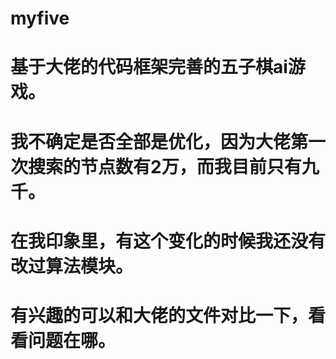 # myfive
# 基于大佬的代码框架完善的五子棋ai游戏。
# 我不确定是否全部是优化，因为大佬第一次搜索的节点数有2万，而我目前只有九千。
# 在我印象里，有这个变化的时候我还没有改过算法模块。
# 有兴趣的可以和大佬的文件对比一下，看看问题在哪。
